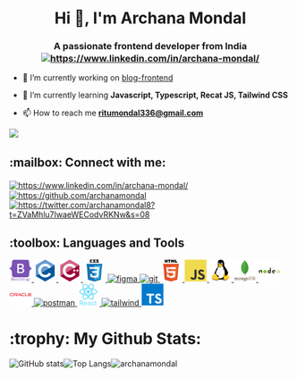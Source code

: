 <h1 align="center">Hi 👋, I'm Archana Mondal</h1>
<h3 align="center">A passionate frontend developer from India <a href="https://www.linkedin.com/in/archana-mondal" target="blank"><img align="center" src="https://uxwing.com/wp-content/themes/uxwing/download/46-flags-landmarks/india.svg" alt="https://www.linkedin.com/in/archana-mondal/" height="25" width="35" /></a> </h3>

- 🔭 I’m currently working on [blog-frontend](https://github.com/cksadhukhan/blog-frontend)

- 🌱 I’m currently learning **Javascript, Typescript, Recat JS, Tailwind CSS**

- 📫 How to reach me **ritumondal336@gmail.com**

![](https://visitor-badge.laobi.icu/badge?page_id=archanamondal.archanamondal)

<h2 align="left">:mailbox: Connect with me:</h2>
<p align="left">
<a href="https://www.linkedin.com/in/archana-mondal" target="blank"><img align="center" src="https://raw.githubusercontent.com/rahuldkjain/github-profile-readme-generator/master/src/images/icons/Social/linked-in-alt.svg" alt="https://www.linkedin.com/in/archana-mondal/" height="30" width="40" /></a>
<a href="https://github.com/archanamondal" target="blank"><img align="center" src="https://raw.githubusercontent.com/rahuldkjain/github-profile-readme-generator/master/src/images/icons/Social/github.svg" alt="https://github.com/archanamondal" height="30" width="40" /></a>
<a href="https://twitter.com/archanamondal8?t=ZVaMhlu7IwaeWECodvRKNw&s=08" target="blank"><img align="center" src="https://raw.githubusercontent.com/rahuldkjain/github-profile-readme-generator/master/src/images/icons/Social/twitter.svg" alt="https://twitter.com/archanamondal8?t=ZVaMhlu7IwaeWECodvRKNw&s=08" height="30" width="40" /></a>
</p>

<h2 align="left">:toolbox: Languages and Tools</h2>
<p align="left"> <a href="https://getbootstrap.com" target="_blank" rel="noreferrer"> <img src="https://raw.githubusercontent.com/devicons/devicon/master/icons/bootstrap/bootstrap-plain-wordmark.svg" alt="bootstrap" width="40" height="40"/> </a> <a href="https://www.cprogramming.com/" target="_blank" rel="noreferrer"> <img src="https://raw.githubusercontent.com/devicons/devicon/master/icons/c/c-original.svg" alt="c" width="40" height="40"/> </a> <a href="https://www.w3schools.com/cpp/" target="_blank" rel="noreferrer"> <img src="https://raw.githubusercontent.com/devicons/devicon/master/icons/cplusplus/cplusplus-original.svg" alt="cplusplus" width="40" height="40"/> </a> <a href="https://www.w3schools.com/css/" target="_blank" rel="noreferrer"> <img src="https://raw.githubusercontent.com/devicons/devicon/master/icons/css3/css3-original-wordmark.svg" alt="css3" width="40" height="40"/> </a> <a href="https://www.figma.com/" target="_blank" rel="noreferrer"> <img src="https://www.vectorlogo.zone/logos/figma/figma-icon.svg" alt="figma" width="40" height="40"/> </a> <a href="https://git-scm.com/" target="_blank" rel="noreferrer"> <img src="https://www.vectorlogo.zone/logos/git-scm/git-scm-icon.svg" alt="git" width="40" height="40"/> </a> <a href="https://www.w3.org/html/" target="_blank" rel="noreferrer"> <img src="https://raw.githubusercontent.com/devicons/devicon/master/icons/html5/html5-original-wordmark.svg" alt="html5" width="40" height="40"/> </a> <a href="https://developer.mozilla.org/en-US/docs/Web/JavaScript" target="_blank" rel="noreferrer"> <img src="https://raw.githubusercontent.com/devicons/devicon/master/icons/javascript/javascript-original.svg" alt="javascript" width="40" height="40"/> </a> <a href="https://www.linux.org/" target="_blank" rel="noreferrer"> <img src="https://raw.githubusercontent.com/devicons/devicon/master/icons/linux/linux-original.svg" alt="linux" width="40" height="40"/> </a> <a href="https://www.mongodb.com/" target="_blank" rel="noreferrer"> <img src="https://raw.githubusercontent.com/devicons/devicon/master/icons/mongodb/mongodb-original-wordmark.svg" alt="mongodb" width="40" height="40"/> </a> <a href="https://nodejs.org" target="_blank" rel="noreferrer"> <img src="https://raw.githubusercontent.com/devicons/devicon/master/icons/nodejs/nodejs-original-wordmark.svg" alt="nodejs" width="40" height="40"/> </a> <a href="https://www.oracle.com/" target="_blank" rel="noreferrer"> <img src="https://raw.githubusercontent.com/devicons/devicon/master/icons/oracle/oracle-original.svg" alt="oracle" width="40" height="40"/> </a> <a href="https://postman.com" target="_blank" rel="noreferrer"> <img src="https://www.vectorlogo.zone/logos/getpostman/getpostman-icon.svg" alt="postman" width="40" height="40"/> </a> <a href="https://reactjs.org/" target="_blank" rel="noreferrer"> <img src="https://raw.githubusercontent.com/devicons/devicon/master/icons/react/react-original-wordmark.svg" alt="react" width="40" height="40"/> </a> <a href="https://tailwindcss.com/" target="_blank" rel="noreferrer"> <img src="https://www.vectorlogo.zone/logos/tailwindcss/tailwindcss-icon.svg" alt="tailwind" width="40" height="40"/> </a> <a href="https://www.typescriptlang.org/" target="_blank" rel="noreferrer"> <img src="https://raw.githubusercontent.com/devicons/devicon/master/icons/typescript/typescript-original.svg" alt="typescript" width="40" height="40"/> </a>

   
  <h1>:trophy: My Github Stats:</h1>

<div>
<a href="https://github-readme-stats.vercel.app/api?username=archanamondal&count_private=true&show_icons=true&theme=dracula">
  <img  align="left" src="https://github-readme-stats.vercel.app/api?username=archanamondal&count_private=true&show_icons=true&theme=dracula" alt="GitHub stats" />
</a>
<a href="https://github-readme-stats.vercel.app/api/top-langs/?username=archanamondal&theme=dracula">
  <img align="left" src="https://github-readme-stats.vercel.app/api/top-langs/?username=archanamondal&theme=dracula" alt="Top Langs" />
</a>
  <a href="https://github-readme-stats.vercel.app/api/top-langs/?username=archanamondal&theme=dracula">
  <img align="left" src="https://github-readme-streak-stats.herokuapp.com/?user=archanamondal&theme=dracula" alt="archanamondal" />
    </a>
</div>


